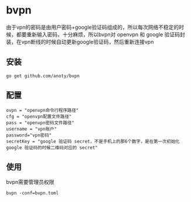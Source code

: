 # bvpn
由于vpn的密码是由用户密码+google验证码组成的，所以每次网络不稳定的时候，都要重新输入密码，十分麻烦，所以bvpn对 openvpn 和 google 验证码封装，在vpn断线的时候自动更新google验证码，然后重新连接vpn
## 安装
```
go get github.com/anoty/bvpn
```
## 配置
```
ovpn = "openvpn命令行程序路径"
cfg = "openvpn配置文件路径"
pass = "openvpn密码文件路径"
username = "vpn账户"
password="vpn密码"
secretKey = "google 验证码 secret，不是手机上的那6个数字，是在第一次初始化 google 验证码的时候二维码对应的 secret"
```
## 使用
bvpn需要管理员权限
```
bvpn -conf=bvpn.toml
```
